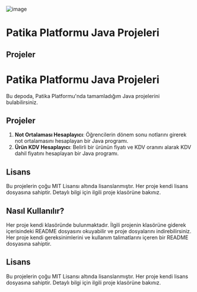 
![image](https://github.com/Okyanusaydgn/java_101/assets/121745165/a67bb5ac-e530-4bd8-9cce-7ef6c4181e94)

# Patika Platformu Java Projeleri

## Projeler

# Patika Platformu Java Projeleri

Bu depoda, Patika Platformu'nda tamamladığım Java projelerini bulabilirsiniz.

## Projeler

1. **Not Ortalaması Hesaplayıcı**: Öğrencilerin dönem sonu notlarını girerek not ortalamasını hesaplayan bir Java programı.
2. **Ürün KDV Hesaplayıcı**: Belirli bir ürünün fiyatı ve KDV oranını alarak KDV dahil fiyatını hesaplayan bir Java programı.



## Lisans

Bu projelerin çoğu MIT Lisansı altında lisanslanmıştır. Her proje kendi lisans dosyasına sahiptir. Detaylı bilgi için ilgili proje klasörüne bakınız.


## Nasıl Kullanılır?

Her proje kendi klasöründe bulunmaktadır. İlgili projenin klasörüne giderek içerisindeki README dosyasını okuyabilir ve proje dosyalarını indirebilirsiniz. Her proje kendi gereksinimlerini ve kullanım talimatlarını içeren bir README dosyasına sahiptir.

## Lisans

Bu projelerin çoğu MIT Lisansı altında lisanslanmıştır. Her proje kendi lisans dosyasına sahiptir. Detaylı bilgi için ilgili proje klasörüne bakınız.
